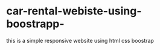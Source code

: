 # car-rental-webiste-using-boostrapp-
this is a simple responsive website using html css boostrap  
